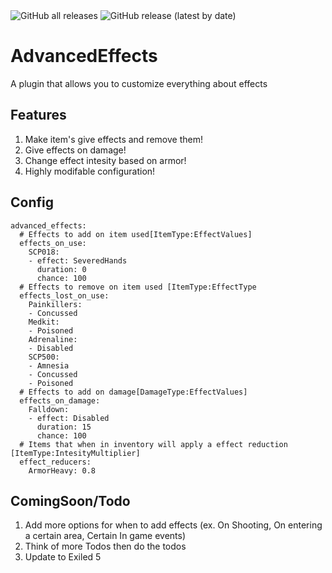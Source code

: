 <img alt="GitHub all releases" src="https://img.shields.io/github/downloads/SplatTab/AdvancedEffects/total">
<img alt="GitHub release (latest by date)" src="https://img.shields.io/github/v/release/SplatTab/AdvancedEffects">

# AdvancedEffects
A plugin that allows you to customize everything about effects

## Features
1. Make item's give effects and remove them!
1. Give effects on damage!
1. Change effect intesity based on armor!
1. Highly modifable configuration!

## Config
```
advanced_effects:
  # Effects to add on item used[ItemType:EffectValues]
  effects_on_use:
    SCP018:
    - effect: SeveredHands
      duration: 0
      chance: 100
  # Effects to remove on item used [ItemType:EffectType
  effects_lost_on_use:
    Painkillers:
    - Concussed
    Medkit:
    - Poisoned
    Adrenaline:
    - Disabled
    SCP500:
    - Amnesia
    - Concussed
    - Poisoned
  # Effects to add on damage[DamageType:EffectValues]
  effects_on_damage:
    Falldown:
    - effect: Disabled
      duration: 15
      chance: 100
  # Items that when in inventory will apply a effect reduction [ItemType:IntesityMultiplier]
  effect_reducers:
    ArmorHeavy: 0.8
```

## ComingSoon/Todo
1. Add more options for when to add effects (ex. On Shooting, On entering a certain area, Certain In game events)
1. Think of more Todos then do the todos
1. Update to Exiled 5

